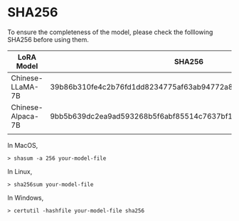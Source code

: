# SHA256

To ensure the completeness of the model, please check the folllowing SHA256 before using them.

| LoRA Model        | SHA256                                                       |
| ----------------- | ------------------------------------------------------------ |
| Chinese-LLaMA-7B  | 39b86b310fe4c2b76fd1dd8234775af63ab94772a80bcae33a4086a9a7fe0e60 |
| Chinese-Alpaca-7B | 9bb5b639dc2ea9ad593268b5f6abf85514c7637bf10f2344eb7031fe0fce2d87 |
|                   |                                                              |

In MacOS,

```
> shasum -a 256 your-model-file
```

In Linux, 

```
> sha256sum your-model-file
```

In Windows,

```
> certutil -hashfile your-model-file sha256
```
